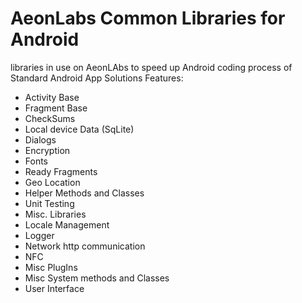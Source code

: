 # AeonLabs Common Libraries for Android

libraries in use on AeonLAbs to speed up Android coding process of Standard Android App Solutions
Features:
- Activity Base
- Fragment Base
- CheckSums
- Local device Data (SqLite)
- Dialogs
- Encryption
- Fonts
- Ready Fragments
- Geo Location
- Helper Methods and Classes
- Unit Testing 
- Misc. Libraries
- Locale Management
- Logger
- Network http communication
- NFC
- Misc PlugIns
- Misc System methods and Classes
- User Interface
